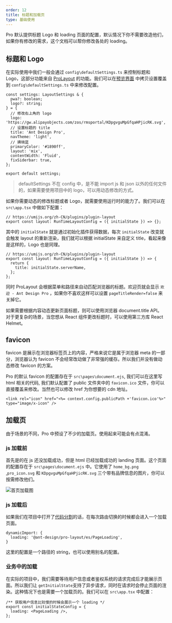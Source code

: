 ```yaml
---
order: 12
title: 标题和加载页
type: 基础使用
---
```


Pro 默认提供标题 Logo 和 loading 页面的配置，默认情况下你不需要改造他们，如果你有修改的需求，这个文档可以帮你修改各处的 loading。

## 标题和 Logo

在实际使用中我们一般会通过 `config\defaultSettings.ts` 来控制标题和 Logo，这部分功能来自 [ProLayout](https://procomponents.ant.design/components/layout) 的功能。我们可以在[预览界面](https://preview.pro.ant.design/) 中拷贝设置覆盖到 `config\defaultSettings.ts` 中来修改配置。

```tsx
const settings: LayoutSettings & {
  pwa?: boolean;
  logo?: string;
} = {
  // 修改右上角的 logo
  logo: 'https://gw.alipayobjects.com/zos/rmsportal/KDpgvguMpGfqaHPjicRK.svg',
  // 设置标题的 title
  title: 'Ant Design Pro',
  navTheme: 'light',
  // 拂晓蓝
  primaryColor: '#1890ff',
  layout: 'mix',
  contentWidth: 'Fluid',
  fixSiderbar: true,
};

export default settings;
```

> defaultSettings 不在 config 中，是不能 import js 和 json 以外的任何文件的，如果需要使用项目中的 logo，可以用动态修改的方式。

如果你需要动态的修改标题或者 Logo，就需要使用运行时的能力了。我们可以在 `src\app.tsx` 中做如下配置：

```tsx
// https://umijs.org/zh-CN/plugins/plugin-layout
export const layout: RunTimeLayoutConfig = ({ initialState }) => {};
```

其中的 `initialState` 就是通过初始化插件获得数据，每次 `initialState` 改变就会触发 layout 的重新渲染，我们就可以根据 initialState 来自定义 title，看起来像是这样的，Logo 也是同理。

```tsx
// https://umijs.org/zh-CN/plugins/plugin-layout
export const layout: RunTimeLayoutConfig = ({ initialState }) => {
  return {
    title: initialState.serverName,
  };
};
```

同时 ProLayout 会根据菜单和路径来自动匹配浏览器的标题。欢迎页就会显示 `欢迎 - Ant Design Pro` ，如果你不喜欢这样可以设置 `pageTitleRender=false` 来关掉它。

如果需要根据内容动态更新页面标题，则可以使用浏览器 document.title API。 对于更复杂的场景，当您想从 React 组件更改标题时，可以使用第三方库 React Helmet。

## favicon

favicon 是展示在浏览器标签页上的内容，严格来说它是属于浏览器 meta 的一部分，浏览器认为 favicon 不会经常改动做了非常强的缓存。所以我们并没有做动态修改 favicon 的方案。

Pro 的默认 favicon 的配置存在于 `src\pages\document.ejs`, 我们可以在这里写 html 相关的代码, 我们默认配置了 public 文件夹中的 `favicon.ico` 文件，你可以直接覆盖来修改。当然也可以修改 href 为你想要的 cdn 地址。

```tsx
<link rel="icon" href="<%= context.config.publicPath +'favicon.ico'%>" type="image/x-icon" />
```

## 加载页

由于场景的不同，Pro 中预设了不少的加载页。使用起来可能会有点混淆。

### js 加载前

首先是的在 js 还没加载成功，但是 html 已经加载成功的 landing 页面。这个页面的配置存在于 `src\pages\document.ejs` 中。它使用了 `home_bg.png` ,`pro_icon.svg` 和 `KDpgvguMpGfqaHPjicRK.svg` 三个带有品牌信息的图片，你可以按需修改他们。

![首页加载图](https://gw.alipayobjects.com/zos/antfincdn/xp9h2lyw8d/500D5525-C5A4-4ce8-9CB3-B76D14B50B98.png)

### js 加载后

如果我们在项目中打开了[代码分割](https://umijs.org/zh-CN/config#dynamicimport)的话，在每次路由切换的时候都会进入一个加载页面。

```tsx
dynamicImport: {
  loading: '@ant-design/pro-layout/es/PageLoading',
}
```

这里的配置是一个路径的 string，也可以使用别名的配置。

### 业务中的加载

在实际的项目中，我们需要等待用户信息或者鉴权系统的请求完成后才能展示页面。所以我们让 `getInitialState`支持了异步请求，同时在请求时会停止页面的渲染。这种情况下也是需要一个加载页的。我们可以在 `src\app.tsx` 中配置：

```tsx
/** 获取用户信息比较慢的时候会展示一个 loading */
export const initialStateConfig = {
  loading: <PageLoading />,
};
```
